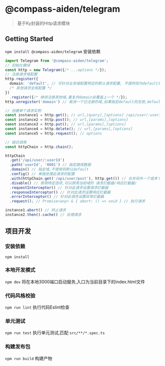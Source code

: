 # @compass-aiden/telegram
> 基于Ky封装的Http请求模块

## Getting Started

`npm install @compass-aiden/telegram` 安装依赖

```typescript
import Telegram from '@compass-aiden/telegram';
// 初始化模块
const http = new Telegram({/* ...options */});
// 注册请求域配置
http.register({
  domain: 'default', // 可针对业务域配置特定的默认请求配置, 不提供则为default域,所有不指定domain的请求都会应用default域
  /* 其他请求全局配置 */
})
  .register({/* 继续注册其他域,重复的domain会覆盖上一个 */});
http.unregister('domain') // 取消一个已注册的域,如果指定default则无效,default不可被移除

// 创建单个请求实例
const instance1 = http.get(); // url,[query],[options] /api/user/:userId
const instance2 = http.post(); // url,[params],[options]
const instance3 = http.put(); // url,[params],[options]
const instance4 = http.delete(); // url,[params],[options]
const instance5 = http.request(); // options

// 链式调用
const httpChain = http.chain();

httpChain
  .get('/api/user/:userId')
  .path('userId', '0001') // 指定路径数据
  .domain() // 指定域,不使用则默认default
  .config() // 单独处理此请求的配置
  .with(httpChain.get('/api/user/post'), http.get()) // 合并另外一个或多个请求,被合并的请求是否使用request先行触发均可
  .disable() // 禁用特定选项,可以禁用当前域的 请求拦截器/响应拦截器/
  .requestInterceptor() // 针对此请求设置请求拦截器
  .responseInterceptor() // 针对此请求设置响应拦截器
  .errorInterceptor() // 针对此请求设置异常拦截器
  .request(); // Promise<any> & { abort: () => void } // 执行请求

instance1.abort() // 终止请求
instance2.then().cache() // 处理请求
```

## 项目开发

### 安装依赖

`npm install`

### 本地开发模式

`npm dev` 将在本地3000端口启动服务,入口为当前目录下的index.html文件

### 代码风格校验

`npm run lint` 执行代码Eslint检查

### 单元测试

`npm run test` 执行单元测试,匹配 `src/**/*.spec.ts`

### 构建发布包

`npm run build` 构建产物
